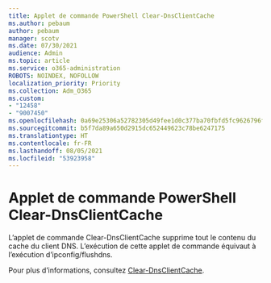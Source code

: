 ```yaml
---
title: Applet de commande PowerShell Clear-DnsClientCache
ms.author: pebaum
author: pebaum
manager: scotv
ms.date: 07/30/2021
audience: Admin
ms.topic: article
ms.service: o365-administration
ROBOTS: NOINDEX, NOFOLLOW
localization_priority: Priority
ms.collection: Adm_O365
ms.custom:
- "12458"
- "9007450"
ms.openlocfilehash: 0a69e25306a52782305d49fee1d0c377ba70fbfd5fc9626796f4700e776f2c37
ms.sourcegitcommit: b5f7da89a650d2915dc652449623c78be6247175
ms.translationtype: HT
ms.contentlocale: fr-FR
ms.lasthandoff: 08/05/2021
ms.locfileid: "53923958"
---
```

# <a name="powershell-clear-dnsclientcache-cmdlet"></a>Applet de commande PowerShell Clear-DnsClientCache

L’applet de commande Clear-DnsClientCache supprime tout le contenu du cache du client DNS. L’exécution de cette applet de commande équivaut à l’exécution d’ipconfig/flushdns.

Pour plus d’informations, consultez [Clear-DnsClientCache](/powershell/module/dnsclient/clear-dnsclientcache?view=windowsserver2019-ps).